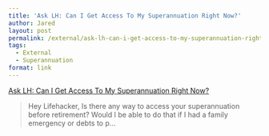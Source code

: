 ```yaml
---
title: 'Ask LH: Can I Get Access To My Superannuation Right Now?'
author: Jared
layout: post
permalink: /external/ask-lh-can-i-get-access-to-my-superannuation-right/
tags:
  - External
  - Superannuation
format: link
---
```

[Ask LH: Can I Get Access To My Superannuation Right Now?][1] 

<div class="link_description">
  <blockquote class="link_og_blockquote">
    Hey Lifehacker, Is there any way to access your superannuation before retirement? Would I be able to do that if I had a family emergency or debts to p&#8230;</p>
  </blockquote>
</div>

 [1]: http://www.lifehacker.com.au/2014/01/ask-lh-can-i-get-access-to-my-superannuation-early/
